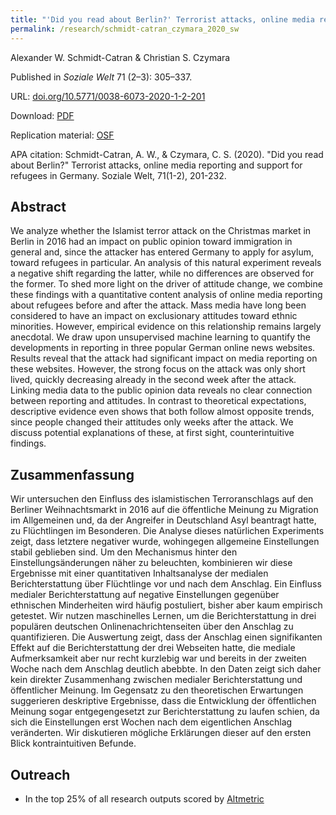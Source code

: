 ```yaml
---
title: "'Did you read about Berlin?' Terrorist attacks, online media reporting and support for refugees in Germany"
permalink: /research/schmidt-catran_czymara_2020_sw
---
```

Alexander W. Schmidt-Catran & Christian S. Czymara

Published in *Soziale Welt* 71 (2–3): 305–337.

URL: [doi.org/10.5771/0038-6073-2020-1-2-201](https://doi.org/10.5771/0038-6073-2020-1-2-201)

Download: [PDF](https://czymara.github.io/files/Schmidt-Catran_2020_Did-you-read-about-Berlin.pdf)

Replication material: [OSF](https://osf.io/y5u84/)

APA citation: Schmidt-Catran, A. W., & Czymara, C. S. (2020). "Did you read about Berlin?" Terrorist attacks, online media reporting and support for refugees in Germany. Soziale Welt, 71(1-2), 201-232.

Abstract
------
We analyze whether the Islamist terror attack on the Christmas market in Berlin in 2016 had an impact on public opinion toward immigration in general and, since the attacker has entered Germany to apply for asylum, toward refugees in particular. An analysis of this natural experiment reveals a negative shift regarding the latter, while no differences are observed for the former. To shed more light on the driver of attitude change, we combine these findings with a quantitative content analysis of online media reporting about refugees before and after the attack. Mass media have long been considered to have an impact on exclusionary attitudes toward ethnic minorities. However, empirical evidence on this relationship remains largely anecdotal. We draw upon unsupervised machine learning to quantify the developments in reporting in three popular German online news websites. Results reveal that the attack had significant impact on media reporting on these websites. However, the strong focus on the attack was only short lived, quickly decreasing already in the second week after the attack. Linking media data to the public opinion data reveals no clear connection between reporting and attitudes. In contrast to theoretical expectations, descriptive evidence even shows that both follow almost opposite trends, since people changed their attitudes only weeks after the attack. We discuss potential explanations of these, at first sight, counterintuitive findings.

Zusammenfassung
------
Wir untersuchen den Einfluss des islamistischen Terroranschlags auf den Berliner Weihnachtsmarkt in 2016 auf die öffentliche Meinung zu Migration im Allgemeinen und, da der Angreifer in Deutschland Asyl beantragt hatte, zu Flüchtlingen im Besonderen. Die Analyse dieses natürlichen Experiments zeigt, dass letztere negativer wurde, wohingegen allgemeine Einstellungen stabil geblieben sind. Um den Mechanismus hinter den Einstellungsänderungen näher zu beleuchten, kombinieren wir diese Ergebnisse mit einer quantitativen Inhaltsanalyse der medialen Berichterstattung über Flüchtlinge vor und nach dem Anschlag. Ein Einfluss medialer Berichterstattung auf negative Einstellungen gegenüber ethnischen Minderheiten wird häufig postuliert, bisher aber kaum empirisch getestet. Wir nutzen maschinelles Lernen, um die Berichterstattung in drei populären deutschen Onlinenachrichtenseiten über den Anschlag zu quantifizieren. Die Auswertung zeigt, dass der Anschlag einen signifikanten Effekt auf die Berichterstattung der drei Webseiten hatte, die mediale Aufmerksamkeit aber nur recht kurzlebig war und bereits in der zweiten Woche nach dem Anschlag deutlich abebbte. In den Daten zeigt sich daher kein direkter Zusammenhang zwischen medialer Berichterstattung und öffentlicher Meinung. Im Gegensatz zu den theoretischen Erwartungen suggerieren deskriptive Ergebnisse, dass die Entwicklung der öffentlichen Meinung sogar entgegengesetzt zur Berichterstattung zu laufen schien, da sich die Einstellungen erst Wochen nach dem eigentlichen Anschlag veränderten. Wir diskutieren mögliche Erklärungen dieser auf den ersten Blick kontraintuitiven Befunde.

Outreach
------
- In the top 25% of all research outputs scored by [Altmetric](https://www.altmetric.com/details/89702634)


